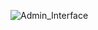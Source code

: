![Admin_Interface](https://github.com/eidHossam/Private_Vehicle_Parking/assets/106603484/0f2a631a-6167-41ba-8c0c-8ebe3424819d)
